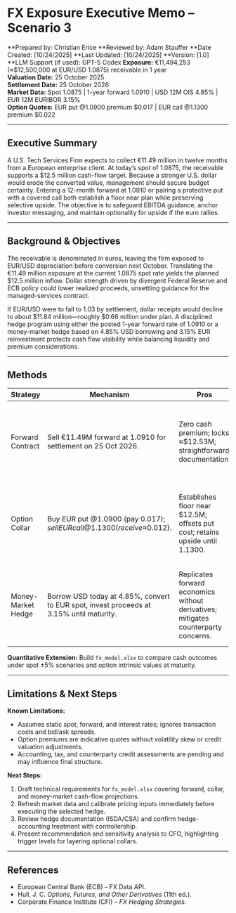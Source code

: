 # FX Exposure Executive Memo – Scenario 3

**Prepared by: Christian Erice
**Reviewed by: Adam Stauffer
**Date Created: [10/24/2025]
**Last Updated: [10/24/2025]
**Version: [1.0]
**LLM Support (if used): GPT-5 Codex
**Exposure:** €11,494,253 (≈$12,500,000 at EUR/USD 1.0875) receivable in 1 year  
**Valuation Date:** 25 October 2025  
**Settlement Date:** 25 October 2026  
**Market Data:** Spot 1.0875 | 1-year forward 1.0910 | USD 12M OIS 4.85% | EUR 12M EURIBOR 3.15%  
**Option Quotes:** EUR put @1.0900 premium $0.017 | EUR call @1.1300 premium $0.022

---

## Executive Summary
A U.S. Tech Services Firm expects to collect €11.49 million in twelve months from a European enterprise client. At today’s spot of 1.0875, the receivable supports a $12.5 million cash-flow target. Because a stronger U.S. dollar would erode the converted value, management should secure budget certainty. Entering a 12-month forward at 1.0910 or pairing a protective put with a covered call both establish a floor near plan while preserving selective upside. The objective is to safeguard EBITDA guidance, anchor investor messaging, and maintain optionality for upside if the euro rallies.

---

## Background & Objectives
The receivable is denominated in euros, leaving the firm exposed to EUR/USD depreciation before conversion next October. Translating the €11.49 million exposure at the current 1.0875 spot rate yields the planned $12.5 million inflow. Dollar strength driven by divergent Federal Reserve and ECB policy could lower realized proceeds, unsettling guidance for the managed-services contract. 

If EUR/USD were to fall to 1.03 by settlement, dollar receipts would decline to about $11.84 million—roughly $0.66 million under plan. A disciplined hedge program using either the posted 1-year forward rate of 1.0910 or a money-market hedge based on 4.85% USD borrowing and 3.15% EUR reinvestment protects cash flow visibility while balancing liquidity and premium considerations.

---

## Methods
| Strategy | Mechanism | Pros | Cons |
|----------|-----------|------|------|
| Forward Contract | Sell €11.49M forward at 1.0910 for settlement on 25 Oct 2026. | Zero cash premium; locks ≈$12.53M; straightforward documentation. | No participation if EUR rallies above forward rate; consumes credit line. |
| Option Collar | Buy EUR put @1.0900 (pay $0.017); sell EUR call @1.1300 (receive ≈$0.012). | Establishes floor near $12.5M; offsets put cost; retains upside until 1.1300. | Requires option approvals; potential margin for short call; residual premium outlay. |
| Money-Market Hedge | Borrow USD today at 4.85%, convert to EUR spot, invest proceeds at 3.15% until maturity. | Replicates forward economics without derivatives; mitigates counterparty concerns. | Ties up balance-sheet capacity; sensitive to funding spreads; unwind can be costly. |

**Quantitative Extension:** Build `fx_model.xlsx` to compare cash outcomes under spot ±5% scenarios and option intrinsic values at maturity.

---

## Limitations & Next Steps
**Known Limitations:**
- Assumes static spot, forward, and interest rates; ignores transaction costs and bid/ask spreads.
- Option premiums are indicative quotes without volatility skew or credit valuation adjustments.
- Accounting, tax, and counterparty credit assessments are pending and may influence final structure.

**Next Steps:**
1. Draft technical requirements for `fx_model.xlsx` covering forward, collar, and money-market cash-flow projections.
2. Refresh market data and calibrate pricing inputs immediately before executing the selected hedge.
3. Review hedge documentation (ISDA/CSA) and confirm hedge-accounting treatment with controllership.
4. Present recommendation and sensitivity analysis to CFO, highlighting trigger levels for layering optional collars.

---

## References
- European Central Bank (ECB) – FX Data API.
- Hull, J. C. *Options, Futures, and Other Derivatives* (11th ed.).
- Corporate Finance Institute (CFI) – *FX Hedging Strategies*.
